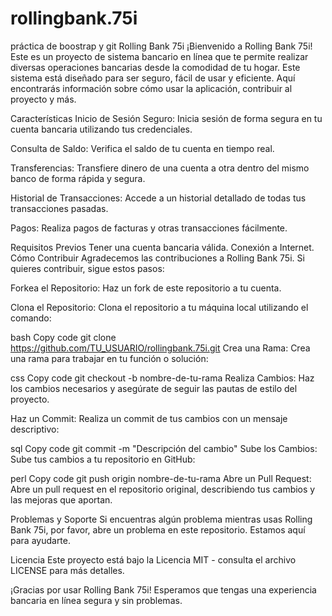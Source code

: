 # rollingbank.75i
práctica de boostrap y git
Rolling Bank 75i
¡Bienvenido a Rolling Bank 75i! Este es un proyecto de sistema bancario en línea que te permite realizar diversas operaciones bancarias desde la comodidad de tu hogar. Este sistema está diseñado para ser seguro, fácil de usar y eficiente. Aquí encontrarás información sobre cómo usar la aplicación, contribuir al proyecto y más.

Características
Inicio de Sesión Seguro: Inicia sesión de forma segura en tu cuenta bancaria utilizando tus credenciales.

Consulta de Saldo: Verifica el saldo de tu cuenta en tiempo real.

Transferencias: Transfiere dinero de una cuenta a otra dentro del mismo banco de forma rápida y segura.

Historial de Transacciones: Accede a un historial detallado de todas tus transacciones pasadas.

Pagos: Realiza pagos de facturas y otras transacciones fácilmente.

Requisitos Previos
Tener una cuenta bancaria válida.
Conexión a Internet.
Cómo Contribuir
Agradecemos las contribuciones a Rolling Bank 75i. Si quieres contribuir, sigue estos pasos:

Forkea el Repositorio: Haz un fork de este repositorio a tu cuenta.

Clona el Repositorio: Clona el repositorio a tu máquina local utilizando el comando:

bash
Copy code
git clone https://github.com/TU_USUARIO/rollingbank.75i.git
Crea una Rama: Crea una rama para trabajar en tu función o solución:

css
Copy code
git checkout -b nombre-de-tu-rama
Realiza Cambios: Haz los cambios necesarios y asegúrate de seguir las pautas de estilo del proyecto.

Haz un Commit: Realiza un commit de tus cambios con un mensaje descriptivo:

sql
Copy code
git commit -m "Descripción del cambio"
Sube los Cambios: Sube tus cambios a tu repositorio en GitHub:

perl
Copy code
git push origin nombre-de-tu-rama
Abre un Pull Request: Abre un pull request en el repositorio original, describiendo tus cambios y las mejoras que aportan.

Problemas y Soporte
Si encuentras algún problema mientras usas Rolling Bank 75i, por favor, abre un problema en este repositorio. Estamos aquí para ayudarte.

Licencia
Este proyecto está bajo la Licencia MIT - consulta el archivo LICENSE para más detalles.

¡Gracias por usar Rolling Bank 75i! Esperamos que tengas una experiencia bancaria en línea segura y sin problemas.
